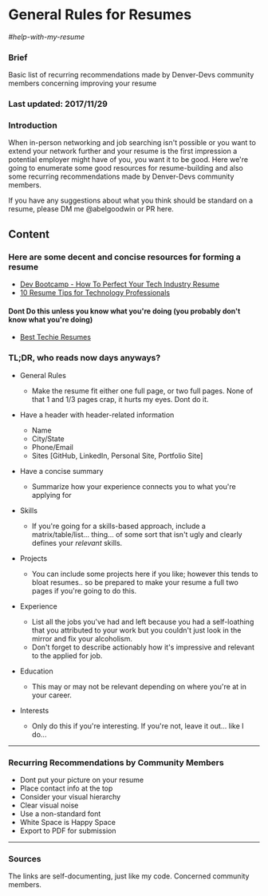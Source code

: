 # General Rules for Resumes

*#help-with-my-resume*

### Brief
Basic list of recurring recommendations made by Denver-Devs community members concerning improving your resume

### Last updated: 2017/11/29

### Introduction
When in-person networking and job searching isn't possible or you want to extend your network further and your resume is the first impression a potential employer might have of you, you want it to be good. Here we're going to enumerate some good resources for resume-building and also some recurring recommendations made by Denver-Devs community members.

If you have any suggestions about what you think should be standard on a resume, please DM me @abelgoodwin or PR here.

## Content

### Here are some decent and concise resources for forming a resume
- [Dev Bootcamp - How To Perfect Your Tech Industry Resume](https://devbootcamp.com/blog/tech-industry-resume)
- [10 Resume Tips for Technology Professionals](http://mashable.com/2012/04/01/tech-resume-tip/#w7Iu9IErgPqY)

#### Dont Do this unless you know what you're doing (you probably don't know what you're doing)
- [Best Techie Resumes](http://www.businessinsider.com/best-tech-resumes-2013-11?op=1/#qr-code-on-the-back-of-victor-petits-resume-launched-a-video-of-his-lips-to-place-onto-the-photo-9)

### TL;DR, who reads now days anyways?
- General Rules
    - Make the resume fit either one full page, or two full pages. None of that 1 and 1/3 pages crap, it hurts my eyes. Dont do it.

- Have a header with header-related information
    - Name
    - City/State
    - Phone/Email
    - Sites [GitHub, LinkedIn, Personal Site, Portfolio Site]
- Have a concise summary
    - Summarize how your experience connects you to what you're applying for
- Skills
    - If you're going for a skills-based approach, include a matrix/table/list... thing... of some sort that isn't ugly and clearly defines your *relevant* skills.
- Projects
    - You can include some projects here if you like; however this tends to bloat resumes.. so be prepared to make your resume a full two pages if you're going to do this.
- Experience
    - List all the jobs you've had and left because you had a self-loathing that you attributed to your work but you couldn't just look in the mirror and fix your alcoholism.
    - Don't forget to describe actionably how it's impressive and relevant to the applied for job.
- Education
    - This may or may not be relevant depending on where you're at in your career.
- Interests
    - Only do this if you're interesting. If you're not, leave it out... like I do...

---

### Recurring Recommendations by Community Members

- Dont put your picture on your resume
- Place contact info at the top
- Consider your visual hierarchy
- Clear visual noise
- Use a non-standard font
- White Space is Happy Space
- Export to PDF for submission

---

### Sources
The links are self-documenting, just like my code.
Concerned community members.
